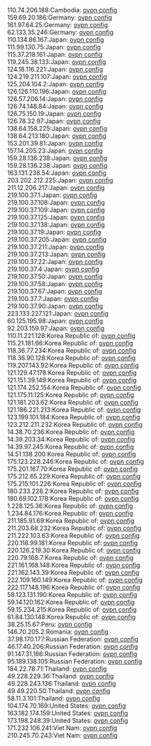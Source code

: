 110.74.206.188:Cambodia: [ovpn config](vpn/110_74_206_188.ovpn)  
159.69.20.186:Germany: [ovpn config](vpn/159_69_20_186.ovpn)  
161.97.64.25:Germany: [ovpn config](vpn/161_97_64_25.ovpn)  
62.133.35.246:Germany: [ovpn config](vpn/62_133_35_246.ovpn)  
110.134.86.167:Japan: [ovpn config](vpn/110_134_86_167.ovpn)  
111.99.130.75:Japan: [ovpn config](vpn/111_99_130_75.ovpn)  
115.37.218.161:Japan: [ovpn config](vpn/115_37_218_161.ovpn)  
119.245.38.133:Japan: [ovpn config](vpn/119_245_38_133.ovpn)  
124.18.116.221:Japan: [ovpn config](vpn/124_18_116_221.ovpn)  
124.219.211.107:Japan: [ovpn config](vpn/124_219_211_107.ovpn)  
125.204.104.2:Japan: [ovpn config](vpn/125_204_104_2.ovpn)  
126.126.110.196:Japan: [ovpn config](vpn/126_126_110_196.ovpn)  
126.57.206.14:Japan: [ovpn config](vpn/126_57_206_14.ovpn)  
126.74.148.84:Japan: [ovpn config](vpn/126_74_148_84.ovpn)  
126.75.150.19:Japan: [ovpn config](vpn/126_75_150_19.ovpn)  
126.78.32.97:Japan: [ovpn config](vpn/126_78_32_97.ovpn)  
138.64.158.225:Japan: [ovpn config](vpn/138_64_158_225.ovpn)  
138.64.213.180:Japan: [ovpn config](vpn/138_64_213_180.ovpn)  
153.201.39.81:Japan: [ovpn config](vpn/153_201_39_81.ovpn)  
157.14.205.23:Japan: [ovpn config](vpn/157_14_205_23.ovpn)  
159.28.136.238:Japan: [ovpn config](vpn/159_28_136_238.ovpn)  
159.28.136.238:Japan: [ovpn config](vpn/159_28_136_238.ovpn)  
163.131.238.54:Japan: [ovpn config](vpn/163_131_238_54.ovpn)  
203.202.212.225:Japan: [ovpn config](vpn/203_202_212_225.ovpn)  
211.12.206.217:Japan: [ovpn config](vpn/211_12_206_217.ovpn)  
219.100.37.1:Japan: [ovpn config](vpn/219_100_37_1.ovpn)  
219.100.37.108:Japan: [ovpn config](vpn/219_100_37_108.ovpn)  
219.100.37.109:Japan: [ovpn config](vpn/219_100_37_109.ovpn)  
219.100.37.125:Japan: [ovpn config](vpn/219_100_37_125.ovpn)  
219.100.37.138:Japan: [ovpn config](vpn/219_100_37_138.ovpn)  
219.100.37.19:Japan: [ovpn config](vpn/219_100_37_19.ovpn)  
219.100.37.205:Japan: [ovpn config](vpn/219_100_37_205.ovpn)  
219.100.37.211:Japan: [ovpn config](vpn/219_100_37_211.ovpn)  
219.100.37.213:Japan: [ovpn config](vpn/219_100_37_213.ovpn)  
219.100.37.22:Japan: [ovpn config](vpn/219_100_37_22.ovpn)  
219.100.37.4:Japan: [ovpn config](vpn/219_100_37_4.ovpn)  
219.100.37.50:Japan: [ovpn config](vpn/219_100_37_50.ovpn)  
219.100.37.58:Japan: [ovpn config](vpn/219_100_37_58.ovpn)  
219.100.37.67:Japan: [ovpn config](vpn/219_100_37_67.ovpn)  
219.100.37.7:Japan: [ovpn config](vpn/219_100_37_7.ovpn)  
219.100.37.90:Japan: [ovpn config](vpn/219_100_37_90.ovpn)  
223.133.227.121:Japan: [ovpn config](vpn/223_133_227_121.ovpn)  
60.125.195.98:Japan: [ovpn config](vpn/60_125_195_98.ovpn)  
92.203.159.97:Japan: [ovpn config](vpn/92_203_159_97.ovpn)  
110.11.221.128:Korea Republic of: [ovpn config](vpn/110_11_221_128.ovpn)  
115.21.181.66:Korea Republic of: [ovpn config](vpn/115_21_181_66.ovpn)  
118.36.77.234:Korea Republic of: [ovpn config](vpn/118_36_77_234.ovpn)  
118.36.90.128:Korea Republic of: [ovpn config](vpn/118_36_90_128.ovpn)  
119.207.143.92:Korea Republic of: [ovpn config](vpn/119_207_143_92.ovpn)  
121.129.47.178:Korea Republic of: [ovpn config](vpn/121_129_47_178.ovpn)  
121.151.39.149:Korea Republic of: [ovpn config](vpn/121_151_39_149.ovpn)  
121.174.252.154:Korea Republic of: [ovpn config](vpn/121_174_252_154.ovpn)  
121.175.11.125:Korea Republic of: [ovpn config](vpn/121_175_11_125.ovpn)  
121.181.203.62:Korea Republic of: [ovpn config](vpn/121_181_203_62.ovpn)  
121.186.221.213:Korea Republic of: [ovpn config](vpn/121_186_221_213.ovpn)  
123.199.101.184:Korea Republic of: [ovpn config](vpn/123_199_101_184.ovpn)  
123.212.211.232:Korea Republic of: [ovpn config](vpn/123_212_211_232.ovpn)  
14.38.70.236:Korea Republic of: [ovpn config](vpn/14_38_70_236.ovpn)  
14.39.203.34:Korea Republic of: [ovpn config](vpn/14_39_203_34.ovpn)  
14.39.97.245:Korea Republic of: [ovpn config](vpn/14_39_97_245.ovpn)  
14.51.138.200:Korea Republic of: [ovpn config](vpn/14_51_138_200.ovpn)  
175.123.228.246:Korea Republic of: [ovpn config](vpn/175_123_228_246.ovpn)  
175.201.167.70:Korea Republic of: [ovpn config](vpn/175_201_167_70.ovpn)  
175.212.65.229:Korea Republic of: [ovpn config](vpn/175_212_65_229.ovpn)  
175.215.101.226:Korea Republic of: [ovpn config](vpn/175_215_101_226.ovpn)  
180.233.228.2:Korea Republic of: [ovpn config](vpn/180_233_228_2.ovpn)  
180.69.102.178:Korea Republic of: [ovpn config](vpn/180_69_102_178.ovpn)  
1.228.125.36:Korea Republic of: [ovpn config](vpn/1_228_125_36.ovpn)  
1.234.84.176:Korea Republic of: [ovpn config](vpn/1_234_84_176.ovpn)  
211.185.91.69:Korea Republic of: [ovpn config](vpn/211_185_91_69.ovpn)  
211.203.68.232:Korea Republic of: [ovpn config](vpn/211_203_68_232.ovpn)  
211.222.103.63:Korea Republic of: [ovpn config](vpn/211_222_103_63.ovpn)  
220.118.99.181:Korea Republic of: [ovpn config](vpn/220_118_99_181.ovpn)  
220.126.219.30:Korea Republic of: [ovpn config](vpn/220_126_219_30.ovpn)  
220.79.168.7:Korea Republic of: [ovpn config](vpn/220_79_168_7.ovpn)  
221.161.168.148:Korea Republic of: [ovpn config](vpn/221_161_168_148.ovpn)  
221.162.143.39:Korea Republic of: [ovpn config](vpn/221_162_143_39.ovpn)  
222.109.160.149:Korea Republic of: [ovpn config](vpn/222_109_160_149.ovpn)  
222.117.148.196:Korea Republic of: [ovpn config](vpn/222_117_148_196.ovpn)  
58.123.131.190:Korea Republic of: [ovpn config](vpn/58_123_131_190.ovpn)  
59.14.120.162:Korea Republic of: [ovpn config](vpn/59_14_120_162.ovpn)  
59.15.234.215:Korea Republic of: [ovpn config](vpn/59_15_234_215.ovpn)  
61.84.130.148:Korea Republic of: [ovpn config](vpn/61_84_130_148.ovpn)  
38.25.15.67:Peru: [ovpn config](vpn/38_25_15_67.ovpn)  
146.70.205.2:Romania: [ovpn config](vpn/146_70_205_2.ovpn)  
37.98.170.177:Russian Federation: [ovpn config](vpn/37_98_170_177.ovpn)  
46.17.40.206:Russian Federation: [ovpn config](vpn/46_17_40_206.ovpn)  
91.147.31.166:Russian Federation: [ovpn config](vpn/91_147_31_166.ovpn)  
95.189.138.105:Russian Federation: [ovpn config](vpn/95_189_138_105.ovpn)  
184.22.78.71:Thailand: [ovpn config](vpn/184_22_78_71.ovpn)  
49.228.229.36:Thailand: [ovpn config](vpn/49_228_229_36.ovpn)  
49.228.243.136:Thailand: [ovpn config](vpn/49_228_243_136.ovpn)  
49.49.220.50:Thailand: [ovpn config](vpn/49_49_220_50.ovpn)  
58.11.3.101:Thailand: [ovpn config](vpn/58_11_3_101.ovpn)  
104.174.70.169:United States: [ovpn config](vpn/104_174_70_169.ovpn)  
163.182.174.159:United States: [ovpn config](vpn/163_182_174_159.ovpn)  
173.198.248.39:United States: [ovpn config](vpn/173_198_248_39.ovpn)  
171.232.106.241:Viet Nam: [ovpn config](vpn/171_232_106_241.ovpn)  
210.245.70.243:Viet Nam: [ovpn config](vpn/210_245_70_243.ovpn)  
